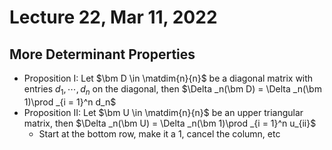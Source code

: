# Lecture 22, Mar 11, 2022

## More Determinant Properties

* Proposition I: Let $\bm D \in \matdim{n}{n}$ be a diagonal matrix with entries $d_1, \cdots, d_n$ on the diagonal, then $\Delta _n(\bm D) = \Delta _n(\bm 1)\prod _{i = 1}^n d_n$
* Proposition II: Let $\bm U \in \matdim{n}{n}$ be an upper triangular matrix, then $\Delta _n(\bm U) = \Delta _n(\bm 1)\prod _{i = 1}^n u_{ii}$
	* Start at the bottom row, make it a 1, cancel the column, etc

